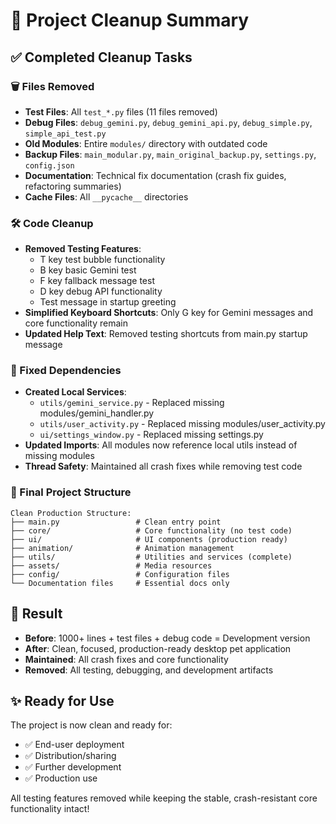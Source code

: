 # 🧹 Project Cleanup Summary

## ✅ **Completed Cleanup Tasks**

### **🗑️ Files Removed**
- **Test Files**: All `test_*.py` files (11 files removed)
- **Debug Files**: `debug_gemini.py`, `debug_gemini_api.py`, `debug_simple.py`, `simple_api_test.py`
- **Old Modules**: Entire `modules/` directory with outdated code
- **Backup Files**: `main_modular.py`, `main_original_backup.py`, `settings.py`, `config.json`
- **Documentation**: Technical fix documentation (crash fix guides, refactoring summaries)
- **Cache Files**: All `__pycache__` directories

### **🛠️ Code Cleanup**
- **Removed Testing Features**:
  - T key test bubble functionality
  - B key basic Gemini test
  - F key fallback message test  
  - D key debug API functionality
  - Test message in startup greeting
- **Simplified Keyboard Shortcuts**: Only G key for Gemini messages and core functionality remain
- **Updated Help Text**: Removed testing shortcuts from main.py startup message

### **🔗 Fixed Dependencies**
- **Created Local Services**: 
  - `utils/gemini_service.py` - Replaced missing modules/gemini_handler.py
  - `utils/user_activity.py` - Replaced missing modules/user_activity.py
  - `ui/settings_window.py` - Replaced missing settings.py
- **Updated Imports**: All modules now reference local utils instead of missing modules
- **Thread Safety**: Maintained all crash fixes while removing test code

### **📁 Final Project Structure**
```
Clean Production Structure:
├── main.py                 # Clean entry point
├── core/                   # Core functionality (no test code)
├── ui/                     # UI components (production ready)
├── animation/              # Animation management
├── utils/                  # Utilities and services (complete)
├── assets/                 # Media resources
├── config/                 # Configuration files
└── Documentation files     # Essential docs only
```

## 🎯 **Result**
- **Before**: 1000+ lines + test files + debug code = Development version
- **After**: Clean, focused, production-ready desktop pet application
- **Maintained**: All crash fixes and core functionality
- **Removed**: All testing, debugging, and development artifacts

## ✨ **Ready for Use**
The project is now clean and ready for:
- ✅ End-user deployment
- ✅ Distribution/sharing
- ✅ Further development
- ✅ Production use

All testing features removed while keeping the stable, crash-resistant core functionality intact!

